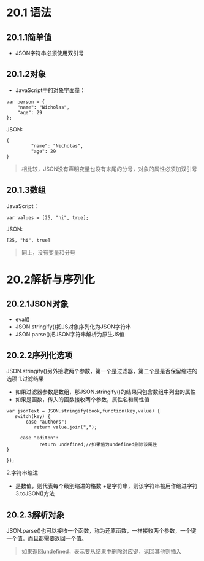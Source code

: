 # 20.1 语法
## 20.1.1简单值
+ JSON字符串必须使用双引号
## 20.1.2对象
+ JavaScript中的对象字面量：
```
var person = {
    "name": "Nicholas",
    "age": 29
};
```
JSON:
```
{
         "name": "Nicholas",
         "age": 29
}
```
>相比较，JSON没有声明变量也没有末尾的分号，对象的属性必须加双引号

## 20.1.3数组
JavaScript：
```
var values = [25, "hi", true];
```
JSON:
```
[25, "hi", true]
```
>同上，没有变量和分号

# 20.2解析与序列化
## 20.2.1JSON对象
+ eval()
+ JSON.stringify()把JS对象序列化为JSON字符串
+ JSON.parse()把JSON字符串解析为原生JS值
## 20.2.2序列化选项
JSON.stringify()另外接收两个参数，第一个是过滤器，第二个是是否保留缩进的选项
1.过滤结果
+ 如果过滤器参数是数组，那JSON.stringify()的结果只包含数组中列出的属性
+ 如果是函数，传入的函数接收两个参数，属性名和属性值
```
var jsonText = JSON.stringify(book,function(key,value) {
   switch(key) {
       case "authors": 
          return value.join(",");

     case "editon": 
            return undefined;//如果值为undefined删除该属性
}

});
```
2.字符串缩进
+ 是数值，则代表每个级别缩进的格数
+是字符串，则该字符串被用作缩进字符
3.toJSON()方法
## 20.2.3解析对象
JSON.parse()也可以接收一个函数，称为还原函数，一样接收两个参数，一个键一个值，而且都需要返回一个值。
> 如果返回undefined，表示要从结果中删除对应键，返回其他则插入
